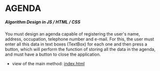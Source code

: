 # AGENDA
##### Algorithm Design in JS / HTML / CSS
You must design an agenda capable of registering the user's name, address, occupation, telephone number and e-mail. For this, the user must enter all this data in text boxes (TextBox) for each one and then press a button, which will perform the function of storing all the data in the agenda, and must have a button to close the application.

* view of the main method: [index.html](https://raw.githack.com/Jematormal91/JS_agenda/45286a9efcc4b008bc8e18cfd7d597c058837f2e/agenda/index.html)
